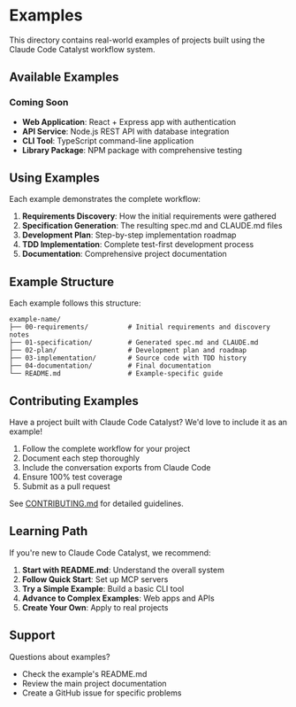 # Examples

This directory contains real-world examples of projects built using the Claude Code Catalyst workflow system.

## Available Examples

### Coming Soon
- **Web Application**: React + Express app with authentication
- **API Service**: Node.js REST API with database integration
- **CLI Tool**: TypeScript command-line application
- **Library Package**: NPM package with comprehensive testing

## Using Examples

Each example demonstrates the complete workflow:

1. **Requirements Discovery**: How the initial requirements were gathered
2. **Specification Generation**: The resulting spec.md and CLAUDE.md files
3. **Development Plan**: Step-by-step implementation roadmap
4. **TDD Implementation**: Complete test-first development process
5. **Documentation**: Comprehensive project documentation

## Example Structure

Each example follows this structure:
```
example-name/
├── 00-requirements/          # Initial requirements and discovery notes
├── 01-specification/         # Generated spec.md and CLAUDE.md
├── 02-plan/                  # Development plan and roadmap
├── 03-implementation/        # Source code with TDD history
├── 04-documentation/         # Final documentation
└── README.md                 # Example-specific guide
```

## Contributing Examples

Have a project built with Claude Code Catalyst? We'd love to include it as an example!

1. Follow the complete workflow for your project
2. Document each step thoroughly
3. Include the conversation exports from Claude Code
4. Ensure 100% test coverage
5. Submit as a pull request

See [CONTRIBUTING.md](../CONTRIBUTING.md) for detailed guidelines.

## Learning Path

If you're new to Claude Code Catalyst, we recommend:

1. **Start with README.md**: Understand the overall system
2. **Follow Quick Start**: Set up MCP servers
3. **Try a Simple Example**: Build a basic CLI tool
4. **Advance to Complex Examples**: Web apps and APIs
5. **Create Your Own**: Apply to real projects

## Support

Questions about examples? 
- Check the example's README.md
- Review the main project documentation
- Create a GitHub issue for specific problems